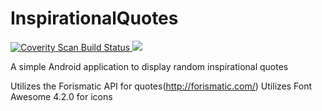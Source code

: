 InspirationalQuotes
===================

<a href="https://scan.coverity.com/projects/3310">
  <img alt="Coverity Scan Build Status"
       src="https://scan.coverity.com/projects/3310/badge.svg"/>
</a>

<a href="https://travis-ci.org/AwadMaharoof/InspirationalQuotes">
  <img 
       src="https://travis-ci.org/AwadMaharoof/InspirationalQuotes.svg"/>
</a>



A simple Android application to display random inspirational quotes

Utilizes the Forismatic API for quotes(http://forismatic.com/)
Utilizes Font Awesome 4.2.0 for icons
